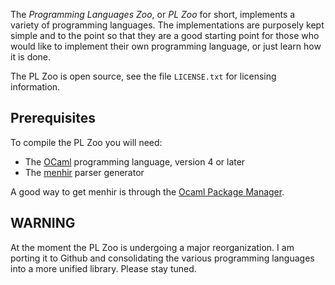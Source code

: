 The *Programming Languages Zoo*, or *PL Zoo* for short, implements
a variety of programming languages. The implementations are purposely
kept simple and to the point so that they are a good starting point
for those who would like to implement their own programming language,
or just learn how it is done.

The PL Zoo is open source, see the file `LICENSE.txt` for licensing information.

## Prerequisites

To compile the PL Zoo you will need:

* The [OCaml](http://www.ocaml.org/) programming language, version 4 or later
* The [menhir](http://gallium.inria.fr/~fpottier/menhir/) parser generator

A good way to get menhir is through the [Ocaml Package Manager](http://opam.ocamlpro.com/).

## WARNING

At the moment the PL Zoo is undergoing a major reorganization. I am porting it to Github
and consolidating the various programming languages into a more unified library. Please
stay tuned.